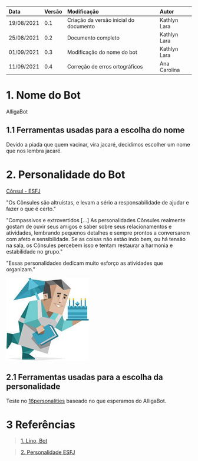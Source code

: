 | Data   | Versão | Modificação  | Autor  |
| :- | :- | :- | :- |
| 19/08/2021 | 0.1 | Criação da versão inicial do documento | Kathlyn Lara |
| 25/08/2021 | 0.2 | Documento completo | Kathlyn Lara |
| 01/09/2021 | 0.3 | Modificação do nome do bot | Kathlyn Lara |
| 11/09/2021 | 0.4 | Correção de erros ortográficos | Ana Carolina |

# 1. Nome do Bot
AlligaBot

## 1.1 Ferramentas usadas para a escolha do nome
Devido a piada que quem vacinar, vira jacaré, decidimos escolher um nome que nos lembra jacaré. 

# 2. Personalidade do Bot
[Cônsul - ESFJ](https://www.16personalities.com/br/personalidade-esfj)

"Os Cônsules são altruístas, e levam a sério a responsabilidade de ajudar e fazer o que é certo."

"Compassivos e extrovertidos [...] As personalidades Cônsules realmente gostam de ouvir seus amigos e saber sobre seus relacionamentos e atividades, lembrando pequenos detalhes e sempre prontos a conversarem com afeto e sensibilidade. Se as coisas não estão indo bem, ou há tensão na sala, os Cônsules percebem isso e tentam restaurar a harmonia e estabilidade no grupo."

"Essas personalidades dedicam muito esforço as atividades que organizam."


![mbti](img/esfj.jpeg)

## 2.1 Ferramentas usadas para a escolha da personalidade
Teste no [16personalities](https://www.16personalities.com/br/teste-de-personalidade) baseado no que esperamos do AlligaBot.

# 3 Referências

>[1. Lino, Bot](https://github.com/fga-eps-mds/2018.2-Lino/edit/master/docs/PersonalidadeDoBot.md)

>[2. Personalidade ESFJ](https://www.16personalities.com/br/personalidade-esfj)
